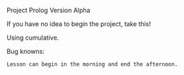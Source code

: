 Project Prolog Version Alpha

If you have no idea to begin the project, take this!

Using cumulative.

Bug knowns:

	Lesson can begin in the morning and end the afternoon.
